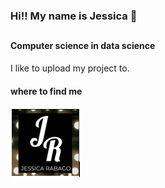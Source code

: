 ### Hi!! My name is Jessica :star2:       
##

#### Computer science in data science


 
I like to upload my project to.


#### where to find me

![](/pictures/small_j.PNG) 
